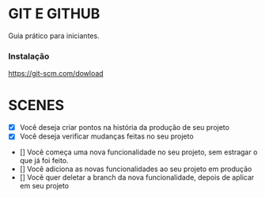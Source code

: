 # GIT E GITHUB

Guia prático para iniciantes.

### Instalação

https://git-scm.com/dowload

# SCENES

- [x] Você deseja criar pontos na história da produção de seu projeto
- [x] Você deseja verificar mudanças feitas no seu projeto

- [] Você começa uma nova funcionalidade no seu projeto, sem estragar o que já foi feito.
- [] Você adiciona as novas funcionalidades ao seu projeto em produção
- [] Vocẽ quer deletar a branch da nova funcionalidade, depois de aplicar em seu projeto 